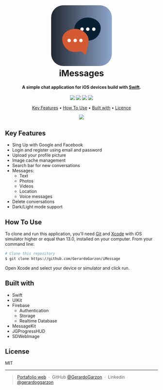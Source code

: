 <h1 align="center">
  <br>
  <img width="200" height="200" src="Screenshots/appIcon.png" style="border-radius:20%">
  <br>
  iMessages
  <br>
</h1>

<h4 align="center">A simple chat application for iOS devices build with <a href="https://www.apple.com/es/swift/" target="_blank">Swift</a>.</h4>

<p align="center">
  <img src="https://img.shields.io/badge/Swift-5.7-orange?style=for-the-badge&logo=swift&logoColor=white">
  <img src="https://img.shields.io/badge/MessageKit-3.7.0-green?style=for-the-badge&logo=Messenger&logoColor=white">
  <img src="https://img.shields.io/badge/Firebase-yellow?style=for-the-badge&logo=Firebase&logoColor=white">
  <img src="https://img.shields.io/badge/Cocoapods-red?style=for-the-badge&logo=CocoaPods&logoColor=white">
</p>

<p align="center">
  <a href="#key-features">Key Features</a> •
  <a href="#how-to-use">How To Use</a> •
  <a href="#built-with">Built with</a> •
  <a href="#Licence">Licence</a>
</p>

<p align="center">
  <img src="Screenshots/Recording.gif">
</p>


## Key Features

* Sing Up with Google and Facebook
* Login and register using email and password
* Upload your profile picture
* Image cache management
* Search bar for new conversations
* Messages:
    - Text
    - Photos
    - Videos
    - Location
    - Voice messages
* Delete conversations
* Dark/Light mode support

## How To Use

To clone and run this application, you'll need [Git](https://git-scm.com) and [Xcode](https://apps.apple.com/es/app/xcode/id497799835?mt=12) with iOS simulator higher or equal than 13.0, installed on your computer. From your command line:

```bash
# Clone this repository
$ git clone https://github.com/GerardoGarzon/iMessage
```

Open Xcode and select your device or simulator and click run.

## Built with

* Swift
* UIKit
* Firebase
    - Authentication
    - Storage
    - Realtime Database
* MessageKit
* JGProgressHUD
* SDWebImage

## License

MIT

---

> [Portafolio web](https://gerardogarzon.github.io/portafolio.github.io/) &nbsp;&middot;&nbsp;
> GitHub [@GerardoGarzon](https://github.com/GerardoGarzon) &nbsp;&middot;&nbsp;
> Linkedin [@gerardoggarzon](https://www.linkedin.com/in/gerardoggarzon/)

